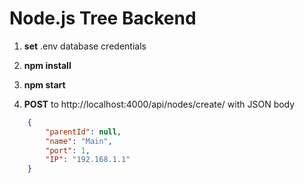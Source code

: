 # Node.js Tree Backend

1. **set** .env database credentials

2. **npm install**
3. **npm start**

4. **POST** to http://localhost:4000/api/nodes/create/
with JSON body


```json
    {
        "parentId": null,
        "name": "Main",
        "port": 1,
        "IP": "192.168.1.1" 
    }
```


